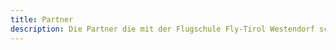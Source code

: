 ```yaml
---
title: Partner
description: Die Partner die mit der Flugschule Fly-Tirol Westendorf schon lange zusammenarbeitet.
---
```


<div class="card--grid grid-gap-1 md:max-w-90 mx-auto py-4 md:py-12">
  <ContentPartnerCard image="/media/partner/11er-genuss-busLogo.jpg" type="Partner" title="11er Genuss Bus" sub-title="" address="" phone="" mail="" website=""/>
  <ContentPartnerCard image="/media/partner/achrainer.jpg" type="Partner" title="Achrainer Metallwerkstatt" sub-title="" address="" phone="" mail="" website=""/> 
  <ContentPartnerCard image="/media/partner/Alexanders_AutomobileLogo.jpg" type="Partner" title="Alex Automobile Kramsach" sub-title="" address="Hagau 148, 6233 Voldöpp" phone="0043 5337 21641" mail="" website=""/>
  <ContentPartnerCard image="/media/partner/alpenhof.jpg" type="Partner" title="Alpenhof" sub-title="" address="" phone="" mail="" website=""/> 
  <ContentPartnerCard image="/media/partner/apotheke_westendorf_logoLogo.jpg" type="Partner" title="Apotheke Westendorf" sub-title="" address="" phone="" mail="" website=""/>
  <ContentPartnerCard image="/media/partner/appartementmorgensonneLogo.jpg" type="Event Planung" title="Morgensonne Music Events" sub-title="Gerhard Brunner" address="Straßhäusl 85, 6363 Westendorf" phone="0043 664 3585449" website="https://www.morgensonne-tirol.at" mail="events@morgensonne-tirol.at" />
  <ContentPartnerCard image="/media/partner/appartmenthoepfl.jpg" type="Partner" title="Appartment Höpfl" sub-title="" address="" phone="" mail="" website=""/> 
  <ContentPartnerCard image="/media/partner/atera.jpg" type="Partner" title="Atera" sub-title="" address="" phone="" mail="" website=""/>
  <ContentPartnerCard image="/media/partner/bergloewe.jpg" type="Partner" title="Berglöwe" sub-title="" address="" phone="" mail="" website=""/> 
  <ContentPartnerCard image="/media/partner/brixental-logo-region-rgb-redLogo.jpg" type="Tourismusverband" title="Kitzbüheler Alpen" sub-title="Infobüro Westendorf" address="Schulgasse 2, 6363 Westendorf" phone="0043 57507 2300" website="https://kitzbueheler-alpen.com" mail="westendorf@kitzbuehel-alpen.com" />
  <ContentPartnerCard image="/media/partner/Coca-Cola Schriftzug SchwarzLogo.jpg" type="Partner" title="Coca Cola" sub-title="" address="" phone="" mail="" website=""/>
  <ContentPartnerCard image="/media/partner/erstesparkasse.jpg" type="Partner" title="Erste Sparkasse" sub-title="" address="" phone="" mail="" website=""/> 
  <ContentPartnerCard image="/media/partner/eventverleihtirolLogo.jpg" type="Partner" title="Event Verleih Tirol" sub-title="" address="" phone="" mail="" website=""/>
  <ContentPartnerCard image="/media/partner/FlyTirolLogo.jpg" type="Flugschule" title="Fly Tirol" sub-title="Flugschule" address="Bergliftstraße 22, A-6363 Westendorf" phone="0043 676 3931494" mail="info@fly-tirol.com" website="https://fly-tirol.com"/>
  <ContentPartnerCard image="/media/partner/fm4.jpg" type="Partner" title="FM4" sub-title="" address="" phone="" mail="" website=""/> 
  <ContentPartnerCard image="/media/partner/gluecksgefuehl.jpg" type="Partner" title="Glücksgefühl Hochzeitsplanung und Trauerreden" sub-title="" address="" phone="" mail="" website=""/>
  <ContentPartnerCard image="/media/partner/huber_und_orthoferLogo.jpg" type="Partner" title="Huber & Orthofer" sub-title="" address="" phone="" mail="" website=""/>
  <ContentPartnerCard image="/media/partner/inkerbell.jpg" type="Partner" title="Inkerbell" sub-title="" address="" phone="" mail="" website=""/> 
  <ContentPartnerCard image="/media/partner/pletzer_und_partnerLogo.jpg" type="Partner" title="Pletzer & Partner OG" sub-title="" address="" phone="" mail="" website=""/>
  <ContentPartnerCard image="/media/partner/reiterstueberl.jpg" type="Partner" title="Reiterstüberl" sub-title="" address="" phone="" mail="" website=""/> 
  <ContentPartnerCard image="/media/partner/RENThier-sportshopLogo.jpg" type="Partner" title="RENThier Sportshop" sub-title="" address="" phone="" mail="" website=""/>
  <ContentPartnerCard image="/media/partner/schokos.jpg" type="Partner" title="Tattoo Schokos 25 Ink" sub-title="" address="Mühltal 6, 6263 Westendorf" phone="06764676269" mail="" website="https://www.instagram.com/schokos_25_ink"/> 
  <ContentPartnerCard image="/media/partner/skiweltLogo.jpg" type="Lift" title="Skiwelt Westendorf" sub-title="Bergbahn" address="Bergliftstraße 18, 6363 Westendorf" phone="0043 5334 2000 0" website="https://westendorf.at" mail="info@westendorf.at" />
  <ContentPartnerCard image="/media/partner/soda-zitronLogo.jpg" type="Partner" title="Soda Zitron Austria" sub-title="" address="" phone="" mail="" website=""/>
  <ContentPartnerCard image="/media/partner/sportkecht.jpg" type="Partner" title="Sport Kecht" sub-title="" address="" phone="" mail="" website=""/> 
  <ContentPartnerCard image="/media/partner/stefantaxi.jpg" type="Partner" title="Stefan Taxi" sub-title="" address="" phone="" mail="" website=""/> 
  <ContentPartnerCard image="/media/partner/steinbachLogo.jpg" type="Partner" title="Steinbach" sub-title="" address="" phone="" mail="" website=""/>
  <ContentPartnerCard image="/media/partner/streetFoodMarketLogo.jpg" type="Partner" title="Sreet Food Market Austria" sub-title="" address="" phone="" mail="" website=""/>
  <ContentPartnerCard image="/media/partner/tabularasaLogo.jpg" type="Partner" title="Tabularasa" sub-title="" address="" phone="" mail="" website=""/>
  <ContentPartnerCard image="/media/partner/toitoiunddixi.jpg" type="Partner" title="Toi Toi & Dixi" sub-title="" address="" phone="" mail="" website=""/> 
  <ContentPartnerCard image="/media/partner/tr_eventtechnikLogo.jpg" type="Partner" title="TR Eventtechnik" sub-title="" address="" phone="" mail="" website=""/>
  <ContentPartnerCard image="/media/partner/wanderbird.jpg" type="Partner" title="Wanderbird Red Bull" sub-title="" address="" phone="" mail="" website="https://www.wanderbird.io/"/> 
  <ContentPartnerCard image="/media/partner/zipfer.jpg" type="Partner" title="Zipfer" sub-title="" address="" phone="" mail="" website=""/>
</div>

